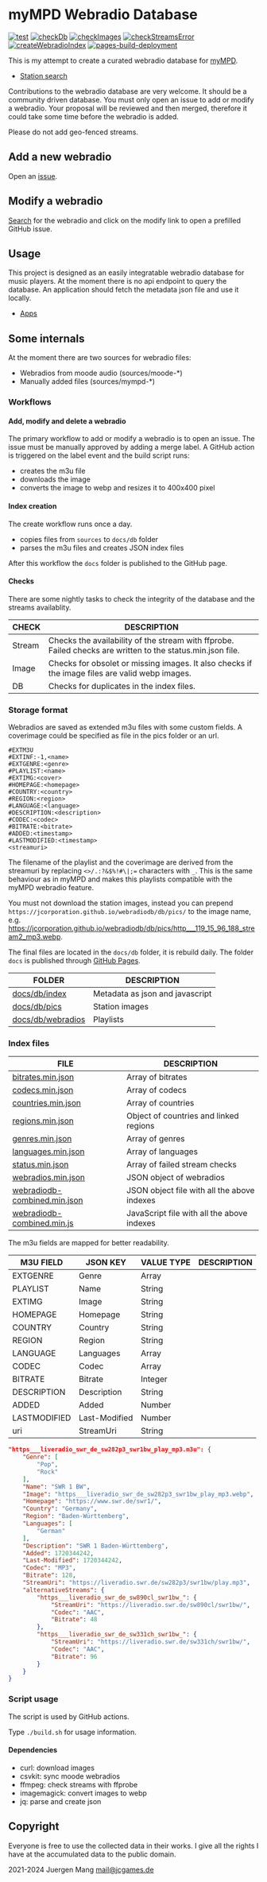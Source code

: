 # myMPD Webradio Database

[![test](https://github.com/jcorporation/webradiodb/actions/workflows/test.yml/badge.svg)](https://github.com/jcorporation/webradiodb/actions/workflows/test.yml)
[![checkDb](https://github.com/jcorporation/webradiodb/actions/workflows/checkDb.yml/badge.svg)](https://github.com/jcorporation/webradiodb/actions/workflows/checkDb.yml)
[![checkImages](https://github.com/jcorporation/webradiodb/actions/workflows/checkImages.yml/badge.svg)](https://github.com/jcorporation/webradiodb/actions/workflows/checkImages.yml)
[![checkStreamsError](https://github.com/jcorporation/webradiodb/actions/workflows/checkStreamsError.yml/badge.svg)](https://github.com/jcorporation/webradiodb/actions/workflows/checkStreamsError.yml)
[![createWebradioIndex](https://github.com/jcorporation/webradiodb/actions/workflows/createWebradioIndex.yml/badge.svg)](https://github.com/jcorporation/webradiodb/actions/workflows/createWebradioIndex.yml)
[![pages-build-deployment](https://github.com/jcorporation/webradiodb/actions/workflows/pages/pages-build-deployment/badge.svg)](https://github.com/jcorporation/webradiodb/actions/workflows/pages/pages-build-deployment)

This is my attempt to create a curated webradio database for [myMPD](https://github.com/jcorporation/myMPD).

- [Station search](https://jcorporation.github.io/webradiodb/)

Contributions to the webradio database are very welcome. It should be a community driven database. You must only open an issue to add or modify a webradio. Your proposal will be reviewed and then merged, therefore it could take some time before the webradio is added.

Please do not add geo-fenced streams.

## Add a new webradio

Open an [issue](https://github.com/jcorporation/webradiodb/issues/new?template=add-webradio.yml).

## Modify a webradio

[Search](https://jcorporation.github.io/webradiodb/) for the webradio and click on the modify link to open a prefilled GitHub issue.

## Usage

This project is designed as an easily integratable webradio database for music players. At the moment there is no api endpoint to query the database. An application should fetch the metadata json file and use it locally.

- [Apps](Apps.md)

## Some internals

At the moment there are two sources for webradio files:

- Webradios from moode audio (sources/moode-*)
- Manually added files (sources/mympd-*)

### Workflows

#### Add, modify and delete a webradio

The primary workflow to add or modify a webradio is to open an issue. The issue must be manually approved by adding a merge label. A GitHub action is triggered on the label event and the build script runs:

- creates the m3u file
- downloads the image
- converts the image to webp and resizes it to 400x400 pixel

#### Index creation

The create workflow runs once a day.

- copies files from `sources` to `docs/db` folder
- parses the m3u files and creates JSON index files

After this workflow the `docs` folder is published to the GitHub page.

#### Checks

There are some nightly tasks to check the integrity of the database and the streams availablity.

| **CHECK** | **DESCRIPTION** |
| --------- | --------------- |
| Stream | Checks the availability of the stream with ffprobe. Failed checks are written to the status.min.json file. |
| Image | Checks for obsolet or missing images. It also checks if the image files are valid webp images. |
| DB | Checks for duplicates in the index files. |

### Storage format

Webradios are saved as extended m3u files with some custom fields. A coverimage could be specified as file in the pics folder or an url.

```
#EXTM3U
#EXTINF:-1,<name>
#EXTGENRE:<genre>
#PLAYLIST:<name>
#EXTIMG:<cover>
#HOMEPAGE:<homepage>
#COUNTRY:<country>
#REGION:<region>
#LANGUAGE:<language>
#DESCRIPTION:<description>
#CODEC:<codec>
#BITRATE:<bitrate>
#ADDED:<timestamp>
#LASTMODIFIED:<timestamp>
<streamuri>
```

The filename of the playlist and the coverimage are derived from the streamuri by replacing `<>/.:?&$%!#\|;=` characters with `_`. This is the same behaviour as in myMPD and makes this playlists compatible with the myMPD webradio feature.

You must not download the station images, instead you can prepend `https://jcorporation.github.io/webradiodb/db/pics/` to the image name, e.g. https://jcorporation.github.io/webradiodb/db/pics/http___119_15_96_188_stream2_mp3.webp.

The final files are located in the `docs/db` folder, it is rebuild daily. The folder `docs` is published through [GitHub Pages](https://jcorporation.github.io/webradiodb/).

| FOLDER | DESCRIPTION |
| ------ | ----------- |
| [docs/db/index](docs/db/index) | Metadata as json and javascript |
| [docs/db/pics](docs/db/pics) | Station images |
| [docs/db/webradios](docs/db/webradios) | Playlists |

### Index files

| FILE | DESCRIPTION |
| ---- | ----------- |
| [bitrates.min.json](https://jcorporation.github.io/webradiodb/db/index/bitrates.min.json) | Array of bitrates |
| [codecs.min.json](https://jcorporation.github.io/webradiodb/db/index/codecs.min.json) | Array of codecs |
| [countries.min.json](https://jcorporation.github.io/webradiodb/db/index/countries.min.json) | Array of countries |
| [regions.min.json](https://jcorporation.github.io/webradiodb/db/index/regions.min.json) | Object of countries and linked regions |
| [genres.min.json](https://jcorporation.github.io/webradiodb/db/index/genres.min.json) | Array of genres |
| [languages.min.json](https://jcorporation.github.io/webradiodb/db/index/languages.min.json) | Array of languages |
| [status.min.json](https://jcorporation.github.io/webradiodb/db/index/status.min.json) | Array of failed stream checks |
| [webradios.min.json](https://jcorporation.github.io/webradiodb/db/index/webradios.min.json) | JSON object of webradios |
| [webradiodb-combined.min.json](https://jcorporation.github.io/webradiodb/db/index/webradiodb-combined.min.json) | JSON object file with all the above indexes |
| [webradiodb-combined.min.js](https://jcorporation.github.io/webradiodb/db/index/webradiodb-combined.min.js) | JavaScript file with all the above indexes |

The m3u fields are mapped for better readability.

| M3U FIELD | JSON KEY | VALUE TYPE | DESCRIPTION |
| --------- | -------- | ---------- | ----------- |
| EXTGENRE | Genre | Array | |
| PLAYLIST | Name | String | |
| EXTIMG | Image | String | |
| HOMEPAGE | Homepage | String | |
| COUNTRY | Country | String | |
| REGION | Region | String | |
| LANGUAGE | Languages | Array | |
| CODEC | Codec | Array | |
| BITRATE | Bitrate | Integer | |
| DESCRIPTION | Description | String | |
| ADDED | Added | Number | |
| LASTMODIFIED | Last-Modified | Number | |
| uri | StreamUri | String | |

```json
"https___liveradio_swr_de_sw282p3_swr1bw_play_mp3.m3u": {
    "Genre": [
        "Pop",
        "Rock"
    ],
    "Name": "SWR 1 BW",
    "Image": "https___liveradio_swr_de_sw282p3_swr1bw_play_mp3.webp",
    "Homepage": "https://www.swr.de/swr1/",
    "Country": "Germany",
    "Region": "Baden-Württemberg",
    "Languages": [
        "German"
    ],
    "Description": "SWR 1 Baden-Württemberg",
    "Added": 1720344242,
    "Last-Modified": 1720344242,
    "Codec": "MP3",
    "Bitrate": 128,
    "StreamUri": "https://liveradio.swr.de/sw282p3/swr1bw/play.mp3",
    "alternativeStreams": {
        "https___liveradio_swr_de_sw890cl_swr1bw_": {
            "StreamUri": "https://liveradio.swr.de/sw890cl/swr1bw/",
            "Codec": "AAC",
            "Bitrate": 48
        },
        "https___liveradio_swr_de_sw331ch_swr1bw_": {
            "StreamUri": "https://liveradio.swr.de/sw331ch/swr1bw/",
            "Codec": "AAC",
            "Bitrate": 96
        }
    }
}
```

### Script usage

The script is used by GitHub actions.

Type `./build.sh` for usage information.

#### Dependencies

- curl: download images
- csvkit: sync moode webradios
- ffmpeg: check streams with ffprobe
- imagemagick: convert images to webp
- jq: parse and create json

## Copyright

Everyone is free to use the collected data in their works. I give all the rights I have at the accumulated data to the public domain.

2021-2024 Juergen Mang <mail@jcgames.de>
